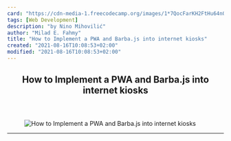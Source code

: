```yaml
---
card: "https://cdn-media-1.freecodecamp.org/images/1*7QocFarKH2FtHu64nQA-JA.jpeg"
tags: [Web Development]
description: "by Nino Mihovilić"
author: "Milad E. Fahmy"
title: "How to Implement a PWA and Barba.js into internet kiosks"
created: "2021-08-16T10:08:53+02:00"
modified: "2021-08-16T10:08:53+02:00"
---
```

<div class="site-wrapper">
<main id="site-main" class="site-main outer">
<div class="inner">
<article class="post-full post tag-web-development tag-pwa tag-android tag-javascript tag-tech ">
<header class="post-full-header">
<h1 class="post-full-title">How to Implement a PWA and Barba.js into internet kiosks</h1>
</header>
<figure class="post-full-image">
<picture>
<source media="(max-width: 700px)" sizes="1px" srcset="data:image/gif;base64,R0lGODlhAQABAIAAAAAAAP///yH5BAEAAAAALAAAAAABAAEAAAIBRAA7 1w">
<source media="(min-width: 701px)" sizes="(max-width: 800px) 400px,
(max-width: 1170px) 700px,
1400px" srcset="https://cdn-media-1.freecodecamp.org/images/1*7QocFarKH2FtHu64nQA-JA.jpeg 300w,
https://cdn-media-1.freecodecamp.org/images/1*7QocFarKH2FtHu64nQA-JA.jpeg 600w,
https://cdn-media-1.freecodecamp.org/images/1*7QocFarKH2FtHu64nQA-JA.jpeg 1000w,
https://cdn-media-1.freecodecamp.org/images/1*7QocFarKH2FtHu64nQA-JA.jpeg 2000w">
<img onerror="this.style.display='none'" src="https://cdn-media-1.freecodecamp.org/images/1*7QocFarKH2FtHu64nQA-JA.jpeg" alt="How to Implement a PWA and Barba.js into internet kiosks">
</picture>
</figure>
<section class="post-full-content">
<div class="post-content medium-migrated-article">
</div>
<hr>
</section>
</article>
</div>
</main>
</div>
<!-- Google Tag Manager (noscript) -->
<!-- End Google Tag Manager (noscript) -->
